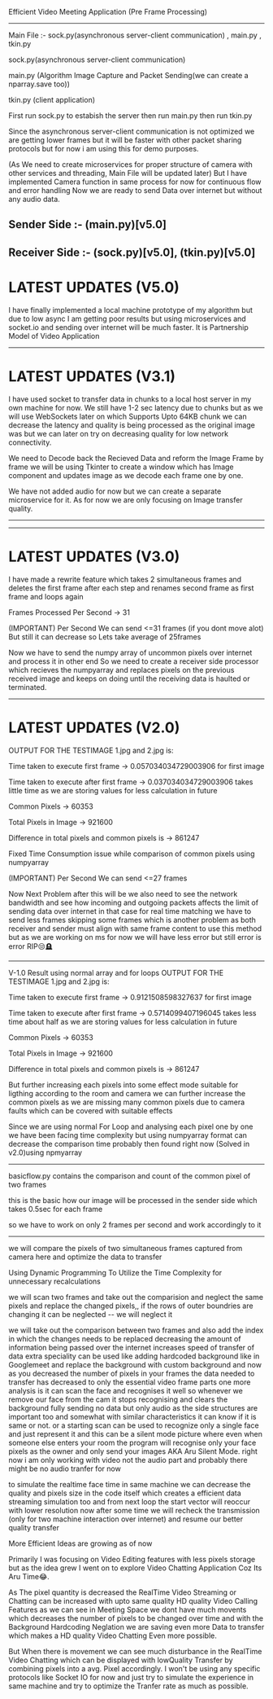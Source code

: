 Efficient Video Meeting Application (Pre Frame Processing)

-------------------------------------

Main File :- sock.py(asynchronous server-client communication) , main.py , tkin.py

sock.py(asynchronous server-client communication)

main.py (Algorithm Image Capture and Packet Sending(we can create a nparray.save too))

tkin.py (client application)

First run sock.py to estabish the server then run main.py then run tkin.py

Since the asynchronous server-client communication is not optimized we are getting lower frames but it will be faster with other packet sharing protocols but for now i am using this for demo purposes.

(As We need to create microservices for proper structure of camera with other services and threading, Main File will be updated later)
But I have implemented Camera function in same process for now for continuous flow and error handling
Now we are ready to send Data over internet but without any audio data.


Sender Side :- (main.py)[v5.0]
--------------------------------
Receiver Side :- (sock.py)[v5.0], (tkin.py)[v5.0]
--------------------------------


# LATEST UPDATES (V5.0)

I have finally implemented a local machine prototype of my algorithm but due to low async I am getting poor results but using microservices and socket.io and sending over internet will be much faster.
It is Partnership Model of Video Application

--------------------------------
# LATEST UPDATES (V3.1)

I have used socket to transfer data in chunks to a local host server in my own machine for now.
We still have 1-2 sec latency due to chunks but as we will use WebSockets later on which Supports Upto 64KB chunk we can decrease the latency and quality is being processed as the original image was but we can later on try on decreasing quality for low network connectivity.

We need to Decode back the Recieved Data and reform the Image Frame by frame we will be using Tkinter to create a window which has Image component and updates image as we decode each frame one by one.

We have not added audio for now but we can create a separate microservice for it. As for now we are only focusing on Image transfer quality.

--------------------------------


--------------------------------
# LATEST UPDATES (V3.0)

I have made a rewrite feature which takes 2 simultaneous frames and deletes the first frame after each step and renames second frame as first frame and loops again

Frames Processed Per Second -> 31 

(IMPORTANT) Per Second We can send <=31 frames (if you dont move alot) But still it can decrease so Lets take average of 25frames

Now we have to send the numpy array of uncommon pixels over internet and process it in other end
So we need to create a receiver side processor which recieves the numpyarray and replaces pixels on the previous received image and keeps on doing until the receiving data is haulted or terminated.

--------------------------------
# LATEST UPDATES (V2.0)

OUTPUT FOR THE TESTIMAGE 1.jpg and 2.jpg is:

Time taken to execute first frame -> 0.057034034729003906 for first image 

Time taken to execute after first frame -> 0.037034034729003906 takes little time as we are storing values for less calculation in future 

Common Pixels -> 60353

Total Pixels in Image -> 921600

Difference in total pixels and common pixels is -> 861247

Fixed Time Consumption issue while comparison of common pixels using numpyarray

(IMPORTANT) Per Second We can send <=27 frames

Now Next Problem after this will be we also need to see the network bandwidth and see how incoming and outgoing packets affects the limit of sending data over internet in that case for real time matching we have to send less frames skipping some frames which is another problem as both receiver and sender must align with same frame content to use this method but as we are working on ms for now we will have less error but still error is error RIP😒🪦


---------------------------------
V-1.0 Result using normal array and for loops
OUTPUT FOR THE TESTIMAGE 1.jpg and 2.jpg is:

Time taken to execute first frame -> 0.9121508598327637 for first image 

Time taken to execute after first frame -> 0.5714099407196045 takes less time about half as we are storing values for less calculation in future 

Common Pixels -> 60353

Total Pixels in Image -> 921600

Difference in total pixels and common pixels is -> 861247

But further increasing each pixels into some effect mode suitable for ligthing according to the room and camera we can further increase the common pixels as we are missing many common pixels due to camera faults which can be covered with suitable effects

Since we are using normal For Loop and analysing each pixel one by one we have been facing time complexity but using numpyarray format can decrease the comparison time probably then found right now
(Solved in v2.0)using npmyarray

----------------------------------

basicflow.py contains the comparison and count of the common pixel of two frames

this is the basic how our image will be processed in the sender side which takes 0.5sec for each frame

so we have to work on only 2 frames per second and work accordingly to it

--------------------------

we will compare the pixels of two simultaneous frames captured from camera here and optimize the data to transfer

Using Dynamic Programming To Utilize the Time Complexity for unnecessary recalculations

we will scan two frames and take out the comparision and neglect the same pixels and replace the changed pixels,, if the rows of outer boundries are changing it can be neglected -- we will neglect it

we will take out the comparison between two frames
and also add the index in which the changes needs to be replaced
decreasing the amount of information being passed over the internet increases speed of transfer of data 
extra speciality can be used like adding hardcoded background like in Googlemeet and replace the background with custom background and now as you decreased the number of pixels in your frames the data needed to transfer has decreased to only the essential video frame parts
one more analysis is it can scan the face and recognises it well so whenever we remove our face from the cam it stops recognising and clears the background fully sending no data but only audio
as the side structures are important too and somewhat with similar characteristics it can know if it is same or not.
or a starting scan can be used to recognize only a single face and just represent it and this can be a silent mode picture where even when someone else enters your room the program will recognise only your face pixels as the owner and only send your images AKA Aru Silent Mode.
right now i am only working with video not the audio part and probably there might be no audio tranfer for now

to simulate the realtime face time in same machine we can decrease the quality and pixels size in the code itself which creates a efficient data streaming simulation too
and from next loop the start vector will reoccur with lower resolution
now after some time we will recheck the transmission (only for two machine interaction over internet)
and resume our better quality transfer

More Efficient Ideas are growing as of now

Primarily I was focusing on Video Editing features with less pixels storage but as the idea grew I went on to explore Video Chatting Application Coz Its Aru Time😂.

As The pixel quantity is decreased the RealTime Video Streaming or Chatting can be increased with upto same quality HD quality Video Calling Features as we can see in Meeting Space we dont have much movents which decreases the number of pixels to be changed over time and with the Background Hardcoding Neglation we are saving even more Data to transfer which makes a HD quality Video Chatting Even more possible.

But When there is movement we can see much disturbance in the RealTime Video Chatting which can be displayed with lowQuality Transfer by combining pixels into a avg. Pixel accordingly. 
I won't be using any specific protocols like Socket IO for now and just try to simulate the experience in same machine and try to optimize the Tranfer rate as much as possible.
